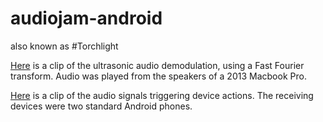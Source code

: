 # audiojam-android
also known as
#Torchlight

[Here](https://gfycat.com/bossyflamboyantblueandgoldmackaw) is a clip of the ultrasonic audio demodulation, using a Fast Fourier transform. Audio was played from the speakers of a 2013 Macbook Pro.

[Here](https://gfycat.com/dirtybreakablecottontail) is a clip of the audio signals triggering device actions. The receiving devices were two standard Android phones.
